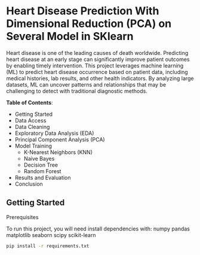 # Heart Disease Prediction With Dimensional Reduction (PCA) on Several Model in SKlearn

Heart disease is one of the leading causes of death worldwide. Predicting heart disease at an early stage can significantly improve patient outcomes by enabling timely intervention. This project leverages machine learning (ML) to predict heart disease occurrence based on patient data, including medical histories, lab results, and other health indicators. By analyzing large datasets, ML can uncover patterns and relationships that may be challenging to detect with traditional diagnostic methods.

**Table of Contents**:
- Getting Started
- Data Access
- Data Cleaning
- Exploratory Data Analysis (EDA)
- Principal Component Analysis (PCA)
- Model Training
    * K-Nearest Neighbors (KNN)
    * Naive Bayes
    * Decision Tree
    * Random Forest
- Results and Evaluation
- Conclusion

## Getting Started
Prerequisites

To run this project, you will need install dependencies with:
numpy
pandas
matplotlib
seaborn
scipy
scikit-learn

```sh
pip install -r requirements.txt
```